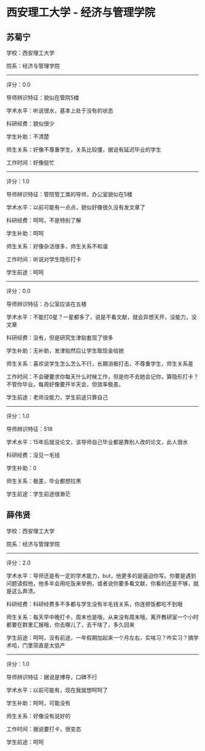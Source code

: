 # 西安理工大学 - 经济与管理学院

## 苏菊宁

学校：西安理工大学

院系：经济与管理学院

* * *

评分：0.0

导师辨识特征：貌似在管院5楼

学术水平：听说很水，基本上处于没有的状态

科研经费：貌似很少

学生补助：不清楚

师生关系：好像不尊重学生，关系比较僵，据说有延迟毕业的学生

工作时间：好像挺忙

* * *

评分：1.0

导师辨识特征：管院管工类的导师，办公室貌似在5楼

学术水平：以前可能有一点点，貌似好像很久没有发文章了

科研经费：呵呵，不是特别了解

学生补助：呵呵

师生关系：好像杂活很多，师生关系不和谐

工作时间：听说对学生隐形打卡

学生前途：呵呵

* * *

评分：0.0

导师辨识特征：办公室应该在五楼

学术水平：不能打0星？一星都多了，说是不看文献，就会异想天开，没能力，没文章

科研经费：没有，但是研究生津贴套现了很多

学生补助：无补助，发津贴然后让学生取现金给她

师生关系：喜欢说学生怎么怎么不行，长期消极打击，不尊重学生，师生关系差

工作时间：不会硬要求你每天什么时候工作，但是你不去她会记你，算隐形打卡？不管你毕业。每周好像要开半天会，但效率极差。

学生前途：老师没能力，学生前途只靠自己

* * *

评分：1.0

导师辨识特征：518

学术水平：15年后就没论文，该导师自己毕业都是靠别人改的论文，此人很水

科研经费：没见一毛钱

学生补助：0

师生关系：极差，毕业都想拉黑

学生前途：学生前途很渺茫

## 薛伟贤

学校：西安理工大学

院系：经济与管理学院

* * *

评分：2.0

学术水平：导师还是有一定的学术能力，but，他更多的是逼迫你写。你要是遇到问题请假他，他多半会用吃饭来举例，或者说你要多看文献，你看的还是不够，就是这么奔溃。

科研经费：科研经费多不多都与学生没有半毛钱关系，你连顿饭都吃不到哦

师生关系：每天早中晚打卡，周末也是哦，从来没有周末哦，离开教研室一个小时都要在群里汇报哦，你去哪儿了，去干啥了，多久回来

学生前途：呵呵，没有前途，一年假期加起来一个月左右，实啥习？咋实习？搞学术哈，门里简直是太低产

* * *

评分：1.0

导师辨识特征：据说是博导，口碑不行

学术水平：以前可能有，现在我就想呵呵了

学生补助：呵呵，可能没有

师生关系：好像没有说好的

工作时间：据说要打卡，很变态

学生前途：呵呵